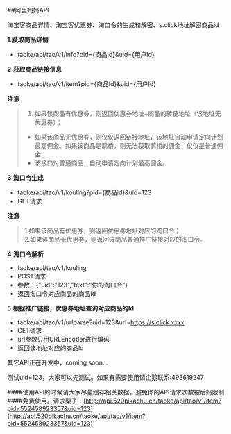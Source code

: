 ##阿里妈妈API  

淘宝客商品详情、淘宝客优惠券、淘口令的生成和解密、s.click地址解密商品id

**1.获取商品详情**  

* taoke/api/tao/v1/info?pid={商品Id}&uid={用户Id}

**2.获取商品链接信息**   

* taoke/api/tao/v1/item?pid={商品Id}&uid={用户Id} 

**注意**
> 1. 如果该商品有优惠券，则返回优惠券地址+商品的转链地址（该地址无优惠券）；
> * 如果该商品无优惠券，则仅仅返回链接地址，该地址自动申请定向计划最高佣金。如果该商品是鹊桥，则无法获取鹊桥的佣金，仅仅是普通佣金；
> * 该接口对普通商品，自动申请定向计划最高佣金。

**3.淘口令生成**

* taoke/api/tao/v1/kouling?pid={商品id}&uid=123 
* GET请求

**注意**
> 1.如果该商品有优惠券，则返回优惠券地址对应的淘口令；  
> 2.如果该商品无优惠券，则返回该商品普通推广链接对应的淘口令。

**4.淘口令解析**

* taoke/api/tao/v1/kouling
* POST请求
* 参数：{"uid":"123","text":"你的淘口令"}
* 返回淘口令对应商品的商品Id

**5.根据推广链接，优惠券地址查询对应商品的Id**

* taoke/api/tao/v1/urlparse?uid=123&url=https://s.click.xxxx
* GET请求
* url参数只用URLEncoder进行编码
* 返回该地址对应的商品Id


其它API正在开发中，coming soon...

测试uid=123，大家可以先测试。如果有需要使用请企鹅联系:493619247

####使用API的时候请大家尽量缓存相关数据，避免你的API请求次数被后妈限制
####免费使用。请求栗子：[http://api.520pikachu.cn/taoke/api/tao/v1/item?pid=552458923357&uid=123](http://api.520pikachu.cn/taoke/api/tao/v1/item?pid=552458923357&uid=123)